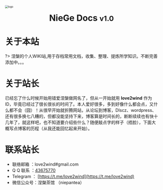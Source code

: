 <div style=""><img src="https://cdn.jsdelivr.net/gh/love2wind/cloudimg/img/d69b0c261182a4880f5209c5c2fe7362.png" alt="logo" style="zoom:60%;margin:60px auto 20px auto;algin:center;display:block;" /></div>

<h1 style="text-align:center;margin:15px auto;display: block;">NieGe Docs <small>v1.0</small></h1>



# 关于本站

?> 涅槃的个人WIKI站,用于存档常用文档，收集、整理、提炼所学知识。不断完善添加中。。。



# 关于站长

已经忘了什么时候开始用错爱涅槃做网名了，但从一开始就用 **love2wind** 作为ID，毕竟已经过了很长很长的时间了。本人爱好很多，多到好像什么都会点，又什么都不会（囧）！从很早开始就折腾网站，从论坛到博客，DIscz、wordpress、还有很多换七八糟的，但都没能坚持下来，博客算是时间长的，断断续续也有快十几年了，就这样吧，也不知道要介绍些什么？随便敲点字的样子（捂脸），下面大概写点博客的历程（从我还能回忆起来开始）。



# 联系站长

- 联络邮箱 ：love2wind#gmail.com
- Q Q 联系 ：[43675770](https://love2wind.cn/go/aHR0cHM6Ly9ibG9nLmhvc3RzLnJ1bi9nby8_dXJsPWh0dHBzOi8vd3BhLnFxLmNvbS9tc2dyZD92PTMmdWluPTQzNjc1NzcwJnNpdGU9cXEmbWVudT15ZXM)
- Telegram ： [https://t.me/love2wind](https://t.me/love2wind)
- 微信公众号：涅槃茶馆 （niepantea）

